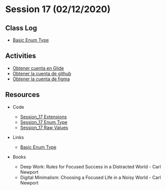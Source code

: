# Session 17 (02/12/2020)

## Class Log
* [Basic Enum Type](https://docs.swift.org/swift-book/LanguageGuide/Enumerations.html)

## Activities
* [Obtener cuenta en Glide](https://www.glideapps.com)
* [Obtener la cuenta de github](https://education.github.com/pack)
* [Obtener la cuenta de figma](https://figma.com)

## Resources
* Code 
  * [Session_17 Extensions](../resources/Session_17/code/session-17.swift)
  * [Session_17 Enum Type](../resources/Session_17/code/session-17-1.swift)
  * [Session_17 Raw Values](../resources/Session_17/code/session-17-2.swift)
  
* Links
  * [Basic Enum Type](https://docs.swift.org/swift-book/LanguageGuide/Enumerations.html)
* Books
  * Deep Work: Rules for Focused Success in a Distracted World - Carl Newport
  * Digital Minimalism: Choosing a Focused Life in a Noisy World - Carl Newport